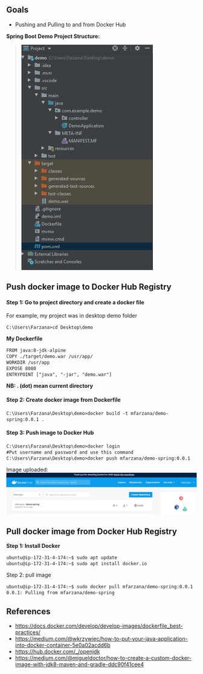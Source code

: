 ## Goals
- Pushing and Pulling to and from Docker Hub

 **Spring Boot Demo Project Structure:**
>![enter image description here](https://github.com/Mfarzana/docker-learning/blob/master/images/demo-project-structure.jpg)
## Push docker image to Docker Hub Registry

#### Step 1: Go to project directory and create a docker file 
 For example, my project was in desktop demo folder
  ```
  C:\Users\Farzana>cd Desktop\demo
  ```
  **My  Dockerfile** 
	
	FROM java:8-jdk-alpine
	COPY ./target/demo.war /usr/app/
	WORKDIR /usr/app
	EXPOSE 8080
	ENTRYPOINT ["java", "-jar", "demo.war"]
	
 **NB:  . (dot) mean current directory** 
####  Step 2: Create docker image from Dockerfile
 ```
 C:\Users\Farzana\Desktop\demo>docker build -t mfarzana/demo-spring:0.0.1 . 
 ```

#### Step 3: Push image to Docker Hub
```
C:\Users\Farzana\Desktop\demo>docker login 
#Put username and password and use this command
C:\Users\Farzana\Desktop\demo>docker push mfarzana/demo-spring:0.0.1
 ```
 Image  uploaded: ![](https://github.com/Mfarzana/docker-learning/blob/master/images/demo-spring-dockerhub.jpg)
  
## Pull docker image from Docker Hub Registry

**Step 1: Install Docker**
```
ubuntu@ip-172-31-4-174:~$ sudo apt update
ubuntu@ip-172-31-4-174:~$ sudo apt install docker.io
```
Step 2: pull image
```
ubuntu@ip-172-31-4-174:~$ sudo docker pull mfarzana/demo-spring:0.0.1
0.0.1: Pulling from mfarzana/demo-spring
```

## References
- https://docs.docker.com/develop/develop-images/dockerfile_best-practices/
- https://medium.com/@wkrzywiec/how-to-put-your-java-application-into-docker-container-5e0a02acdd6b
- https://hub.docker.com/_/openjdk
- https://medium.com/@migueldoctor/how-to-create-a-custom-docker-image-with-jdk8-maven-and-gradle-ddc90f41cee4

<!--stackedit_data:
eyJoaXN0b3J5IjpbLTEyMjE0NzAyMSwtMTgzMDkwNDAwLC0xMT
kxMTg5MTk2LDk5NzUzODgxMiwtMTk4MjkzMTk0MywxNjcwMzcx
NTcxLDExMzE4MjA0NzAsLTE3NDI3MDc1MDksMTIyNDcyOTI3Mi
wtMTE2MjQ1MDYwOCwtMjEyNzQ2MDM2MCwxNzE5MzYzNTg0LDE0
MzE5Njc4Miw5MDQzODIwNzUsLTU4MjkxNjI4NiwxMzc3MjMyMz
gwLDE3MDA4NTk3OTMsLTE2MjAwMTI0NDQsNjIwNzI5OTA2LDEz
NTExNjI3ODldfQ==
-->
